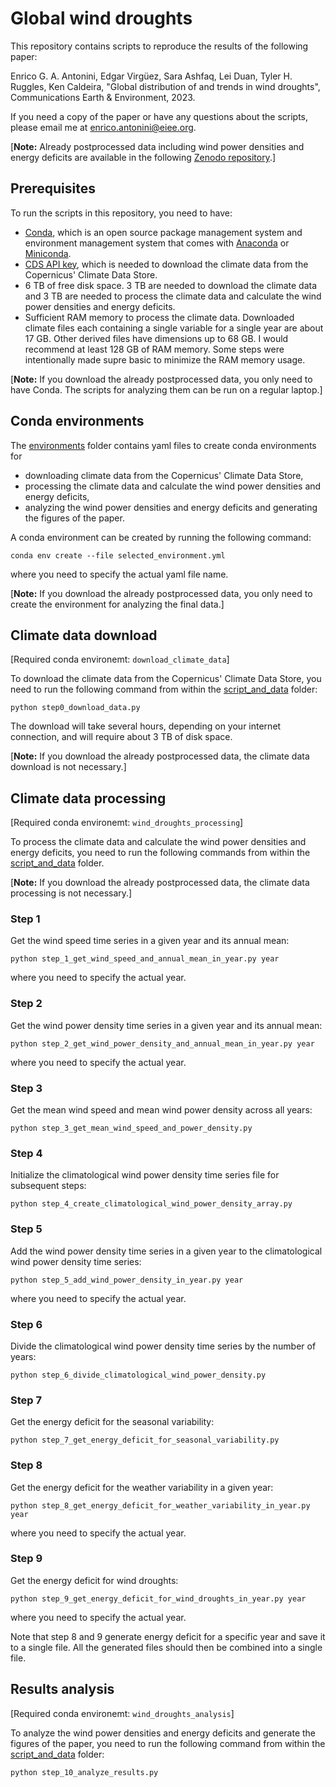 # Global wind droughts
This repository contains scripts to reproduce the results of the following paper:

Enrico G. A. Antonini, Edgar Virgüez, Sara Ashfaq, Lei Duan, Tyler H. Ruggles, Ken Caldeira, "Global distribution of and trends in wind droughts", Communications Earth & Environment, 2023.

If you need a copy of the paper or have any questions about the scripts, please email me at enrico.antonini@eiee.org.

[**Note:** Already postprocessed data including wind power densities and energy deficits are available in the following [Zenodo repository](https://zenodo.org/).]

## Prerequisites

To run the scripts in this repository, you need to have:

* [Conda](https://docs.conda.io/en/latest/), which is an open source package management system and environment management system that comes with [Anaconda](https://www.anaconda.com/) or [Miniconda](https://docs.conda.io/projects/miniconda/en/latest/).
* [CDS API key](https://cds.climate.copernicus.eu/api-how-to), which is needed to download the climate data from the Copernicus' Climate Data Store.
* 6 TB of free disk space. 3 TB are needed to download the climate data and 3 TB are needed to process the climate data and calculate the wind power densities and energy deficits.
* Sufficient RAM memory to process the climate data. Downloaded climate files each containing a single variable for a single year are about 17 GB. Other derived files have dimensions up to 68 GB. I would recommend at least 128 GB of RAM memory. Some steps were intentionally made supre basic to minimize the RAM memory usage.

[**Note:** If you download the already postprocessed data, you only need to have Conda. The scripts for analyzing them can be run on a regular laptop.]

## Conda environments

The [environments](https://github.com/eantonini/Global_wind_droughts/tree/main/environments) folder contains yaml files to create conda environments for

* downloading climate data from the Copernicus' Climate Data Store,
* processing the climate data and calculate the wind power densities and energy deficits,
* analyzing the wind power densities and energy deficits and generating the figures of the paper.

A conda environment can be created by running the following command:
```
conda env create --file selected_environment.yml
```
where you need to specify the actual yaml file name.

[**Note:** If you download the already postprocessed data, you only need to create the environment for analyzing the final data.]

## Climate data download

[Required conda environemt: `download_climate_data`]

To download the climate data from the Copernicus' Climate Data Store, you need to run the following command from within the [script_and_data](https://github.com/eantonini/Global_wind_droughts/tree/main/scripts_and_data) folder:
```
python step0_download_data.py
```
The download will take several hours, depending on your internet connection, and will require about 3 TB of disk space.

[**Note:** If you download the already postprocessed data, the climate data download is not necessary.]

## Climate data processing

[Required conda environemt: `wind_droughts_processing`]

To process the climate data and calculate the wind power densities and energy deficits, you need to run the following commands from within the [script_and_data](https://github.com/eantonini/Global_wind_droughts/tree/main/scripts_and_data) folder.

[**Note:** If you download the already postprocessed data, the climate data processing is not necessary.]

### Step 1

Get the wind speed time series in a given year and its annual mean:
```
python step_1_get_wind_speed_and_annual_mean_in_year.py year
```
where you need to specify the actual year.

### Step 2

Get the wind power density time series in a given year and its annual mean:
```
python step_2_get_wind_power_density_and_annual_mean_in_year.py year
```
where you need to specify the actual year.

### Step 3

Get the mean wind speed and mean wind power density across all years:
```
python step_3_get_mean_wind_speed_and_power_density.py
```

### Step 4

Initialize the climatological wind power density time series file for subsequent steps:
```
python step_4_create_climatological_wind_power_density_array.py
```

### Step 5

Add the wind power density time series in a given year to the climatological wind power density time series:
```
python step_5_add_wind_power_density_in_year.py year
```
where you need to specify the actual year.

### Step 6

Divide the climatological wind power density time series by the number of years:
```
python step_6_divide_climatological_wind_power_density.py
```

### Step 7

Get the energy deficit for the seasonal variability:
```
python step_7_get_energy_deficit_for_seasonal_variability.py
```

### Step 8

Get the energy deficit for the weather variability in a given year:
```
python step_8_get_energy_deficit_for_weather_variability_in_year.py year
```
where you need to specify the actual year.

### Step 9

Get the energy deficit for wind droughts:
```
python step_9_get_energy_deficit_for_wind_droughts_in_year.py year
```
where you need to specify the actual year.

Note that step 8 and 9 generate energy deficit for a specific year and save it to a single file. All the generated files should then be combined into a single file.

## Results analysis

[Required conda environemt: `wind_droughts_analysis`]

To analyze the wind power densities and energy deficits and generate the figures of the paper, you need to run the following command from within the [script_and_data](https://github.com/eantonini/Global_wind_droughts/tree/main/scripts_and_data) folder:
```
python step_10_analyze_results.py
```